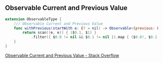 ## Observable Current and Previous Value

```swift
extension ObservableType {
    /// Observable Current and Previous Value
    func withPrevious(startWith e: E? = nil) -> Observable<(previous: E, current: E)> {
        return scan((e, e)) { ($0.1, $1) }
            .filter({ $0.0 != nil && $0.1 != nil }).map { ($0.0!, $0.1!) }
    }
}
```

[Observable Current and Previous Value - Stack Overflow](https://stackoverflow.com/questions/36050347/observable-current-and-previous-value)
